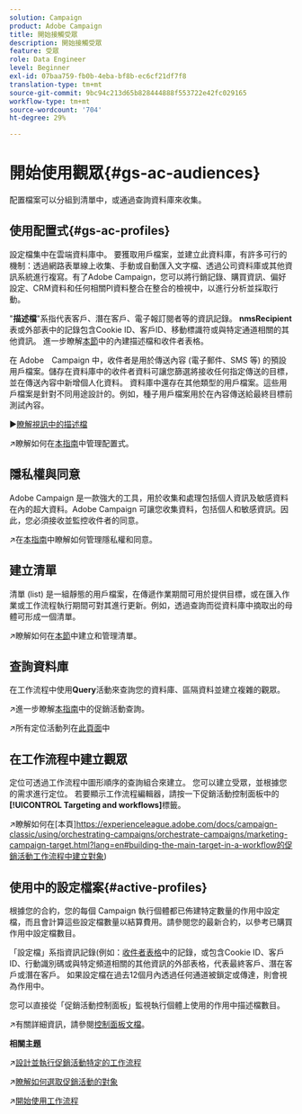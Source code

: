 ```yaml
---
solution: Campaign
product: Adobe Campaign
title: 開始接觸受眾
description: 開始接觸受眾
feature: 受眾
role: Data Engineer
level: Beginner
exl-id: 07baa759-fb0b-4eba-bf8b-ec6cf21df7f8
translation-type: tm+mt
source-git-commit: 9bc94c213d65b828444888f553722e42fc029165
workflow-type: tm+mt
source-wordcount: '704'
ht-degree: 29%

---
```


# 開始使用觀眾{#gs-ac-audiences}

配置檔案可以分組到清單中，或通過查詢資料庫來收集。

## 使用配置式{#gs-ac-profiles}

設定檔集中在雲端資料庫中。 要獲取用戶檔案，並建立此資料庫，有許多可行的機制：透過網路表單線上收集、手動或自動匯入文字檔、透過公司資料庫或其他資訊系統進行複寫。有了Adobe Campaign，您可以將行銷記錄、購買資訊、偏好設定、CRM資料和任何相關PI資料整合在整合的檢視中，以進行分析並採取行動。

&quot;**描述檔**&quot;系指代表客戶、潛在客戶、電子報訂閱者等的資訊記錄。
**nmsRecipient**&#x200B;表或外部表中的記錄包含Cookie ID、客戶ID、移動標識符或與特定通道相關的其他資訊。 進一步瞭解[本節](../dev/datamodel.md#ootb-profiles)中的內建描述檔和收件者表格。

在 Adobe　Campaign 中，收件者是用於傳送內容 (電子郵件、SMS 等) 的預設用戶檔案。儲存在資料庫中的收件者資料可讓您篩選將接收任何指定傳送的目標，並在傳送內容中新增個人化資料。 資料庫中還存在其他類型的用戶檔案。這些用戶檔案是針對不同用途設計的。例如，種子用戶檔案用於在內容傳送給最終目標前測試內容。

:arrow_forward:[瞭解視訊中的描述檔](https://video.tv.adobe.com/v/35611?quality=12)

:arrow_upper_right:瞭解如何在[本指南](https://experienceleague.adobe.com/docs/campaign-classic/using/getting-started/profile-management/about-profiles.html/?target=_blank)中管理配置式。

## 隱私權與同意

Adobe Campaign 是一款強大的工具，用於收集和處理包括個人資訊及敏感資料在內的超大資料。Adobe Campaign 可讓您收集資料，包括個人和敏感資訊。因此，您必須接收並監控收件者的同意。

:arrow_upper_right:在[本指南](https://experienceleague.corp.adobe.com/docs/campaign-classic/using/getting-started/privacy/privacy-and-recommendations.html)中瞭解如何管理隱私權和同意。


## 建立清單

清單 (list) 是一組靜態的用戶檔案，在傳遞作業期間可用於提供目標，或在匯入作業或工作流程執行期間可對其進行更新。例如，透過查詢而從資料庫中摘取出的母體可形成一個清單。

:arrow_upper_right:瞭解如何在[本節](https://experienceleague.adobe.com/docs/campaign-classic/using/getting-started/profile-management/creating-and-managing-lists.html)中建立和管理清單。

## 查詢資料庫

在工作流程中使用&#x200B;**Query**&#x200B;活動來查詢您的資料庫、區隔資料並建立複雜的觀眾。

:arrow_upper_right:進一步瞭解[本指南](https://experienceleague.adobe.com/docs/campaign-classic/using/automating-with-workflows/introduction/targeting-data.html)中的促銷活動查詢。

:arrow_upper_right:所有定位活動列在[此頁面](https://experienceleague.adobe.com/docs/campaign-classic/using/automating-with-workflows/targeting-activities/about-targeting-activities.html)中

## 在工作流程中建立觀眾

定位可透過工作流程中圖形順序的查詢組合來建立。 您可以建立受眾，並根據您的需求進行定位。 若要顯示工作流程編輯器，請按一下促銷活動控制面板中的&#x200B;**[!UICONTROL Targeting and workflows]**&#x200B;標籤。

:arrow_upper_right:瞭解如何在[本頁]https://experienceleague.adobe.com/docs/campaign-classic/using/orchestrating-campaigns/orchestrate-campaigns/marketing-campaign-target.html?lang=en#building-the-main-target-in-a-workflow的促銷活動工作流程中建立對象)


## 使用中的設定檔案{#active-profiles}

根據您的合約，您的每個 Campaign 執行個體都已佈建特定數量的作用中設定檔，而且會計算這些設定檔數量以結算費用。請參閱您的最新合約，以參考已購買作用中設定檔數目。

「設定檔」系指資訊記錄(例如：[收件者表格](../dev/datamodel.md)中的記錄，或包含Cookie ID、客戶ID、行動識別碼或與特定頻道相關的其他資訊的外部表格，代表最終客戶、潛在客戶或潛在客戶。 如果設定檔在過去12個月內透過任何通道被鎖定或傳達，則會視為作用中。

您可以直接從「促銷活動控制面板」監視執行個體上使用的作用中描述檔數目。

:arrow_upper_right:有關詳細資訊，請參閱[控制面板文檔](https://docs.adobe.com/content/help/en/control-panel/using/performance-monitoring/active-profiles-monitoring.html)。


**相關主題**

:arrow_upper_right:[設計並執行促銷活動特定的工作流程](https://experienceleague.adobe.com/docs/campaign-classic/using/automating-with-workflows/introduction/building-a-workflow.html)

:arrow_upper_right:[瞭解如何選取促銷活動的對象](https://experienceleague.adobe.com/docs/campaign-classic/using/orchestrating-campaigns/orchestrate-campaigns/marketing-campaign-target.html)

:arrow_upper_right:[開始使用工作流程](https://experienceleague.adobe.com/docs/campaign-classic/using/automating-with-workflows/introduction/about-workflows.html)
